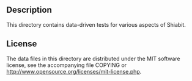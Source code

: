 Description
------------

This directory contains data-driven tests for various aspects of Shiabit.

License
--------

The data files in this directory are distributed under the MIT software
license, see the accompanying file COPYING or
http://www.opensource.org/licenses/mit-license.php.

